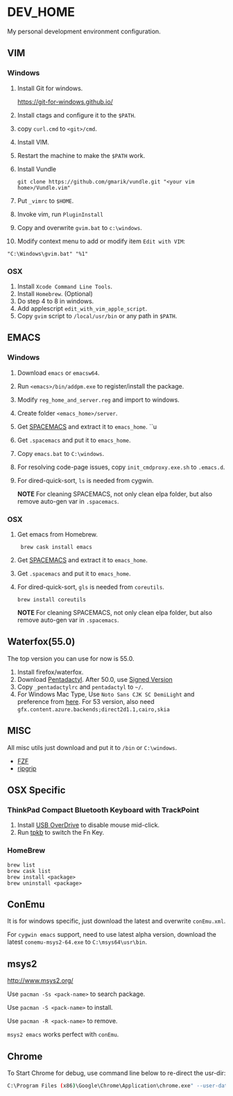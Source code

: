 # DEV_HOME

My personal development environment configuration.

## VIM

### Windows

1. Install Git for windows.

   https://git-for-windows.github.io/

2. Install ctags and configure it to the ``$PATH``.

3. copy ``curl.cmd`` to ``<git>/cmd``.

4. Install VIM.

5. Restart the machine to make the ``$PATH`` work.

6. Install Vundle

   ```shell
   git clone https://github.com/gmarik/vundle.git "<your vim home>/Vundle.vim"
   ```

7. Put ``_vimrc`` to ``$HOME``.

8. Invoke vim, run ``PluginInstall``

9. Copy and overwrite ``gvim.bat`` to ``c:\windows``.

10. Modify context menu to add or modify item ``Edit with VIM``: 

  ```shell
  "C:\Windows\gvim.bat" "%1"
  ```

### OSX

1. Install ``Xcode Command Line Tools``.
2. Install ``Homebrew``. (Optional)
3. Do step 4 to 8 in windows.
4. Add applescript ``edit_with_vim_apple_script``.
5. Copy ``gvim`` script to ``/local/usr/bin`` or any path in ``$PATH``.

## EMACS
### Windows
1. Download ``emacs`` or  ``emacsw64``.

2. Run ``<emacs>/bin/addpm.exe`` to register/install the package.

3. Modify ``reg_home_and_server.reg`` and import to windows.

4. Create folder ``<emacs_home>/server``.

5. Get [SPACEMACS](http://spacemacs.org/) and extract it to ``emacs_home``.
  ``u

6. Get ``.spacemacs`` and put it to ``emacs_home``.

7. Copy ``emacs.bat`` to ``C:\windows``.

8. For resolving code-page issues, copy ``init_cmdproxy.exe.sh`` to ``.emacs.d``.

9. For dired-quick-sort, ``ls`` is needed from cygwin.

   **NOTE** For cleaning SPACEMACS, not only clean elpa folder, but also remove auto-gen var in ``.spacemacs``.


### OSX
1. Get emacs from Homebrew.

   ```shell
    brew cask install emacs
   ```

2. Get [SPACEMACS](http://spacemacs.org/) and extract it to ``emacs_home``.

3. Get ``.spacemacs`` and put it to ``emacs_home``.

4. For dired-quick-sort, ``gls`` is needed from ``coreutils``.

   ```shell
   brew install coreutils
   ```

   **NOTE** For cleaning SPACEMACS, not only clean elpa folder, but also remove auto-gen var in ``.spacemacs``.

## Waterfox(55.0)

The top version you can use for now is 55.0.

1. Install firefox/waterfox.
2. Download [Pentadactyl](http://5digits.org/pentadactyl). After 50.0, use [Signed Version](https://github.com/willsALMANJ/pentadactyl-signed/releases)
3. Copy ``_pentadactylrc`` and ``pentadactyl`` to ``~/``.
4. For Windows Mac Type, Use ``Noto Sans CJK SC DemiLight`` and preference from [here](https://github.com/renkun-ken/MacType.Decency). For 53 version, also need ``gfx.content.azure.backends;direct2d1.1,cairo,skia``

## MISC

All misc utils just download and put it to `/bin` or `C:\windows`.

* [FZF](https://github.com/junegunn/fzf)
* [ripgrip](https://github.com/BurntSushi/ripgrep)

## OSX Specific

### ThinkPad Compact Bluetooth Keyboard with TrackPoint
1. Install [USB OverDrive](http://www.usboverdrive.com/USBOverdrive/News.html) to disable mouse mid-click.
2. Run [tpkb](https://github.com/unknownzerx/tpkb/releases) to switch the Fn Key.

### HomeBrew

```shell
brew list
brew cask list
brew install <package>
brew uninstall <package>
```

## ConEmu

It is for windows specific, just download the latest and overwrite `conEmu.xml`.

For `cygwin emacs` support, need to use latest alpha version, download the latest `conemu-msys2-64.exe` to `C:\msys64\usr\bin`.

## msys2

http://www.msys2.org/

Use `pacman -Ss <pack-name>` to search package.

Use `pacman -S <pack-name>` to install.

Use `pacman -R <pack-name>` to remove.

`msys2 emacs` works perfect with `conEmu`.

## Chrome

To Start Chrome for debug, use command line below to re-direct the usr-dir:

```sh
C:\Program Files (x86)\Google\Chrome\Application\chrome.exe" --user-data-dir=/dev/null
```

